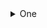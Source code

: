 <details>

<summary>One</summary>

  <details>
  * <summary>aaa</summary>

   * sub aaa 1
   * sub aaa 2

  </details>

  <details><summary>  
  bbb</summary>

   * sub bbb 1
   * sub bbb 2

  </details>

</details>

